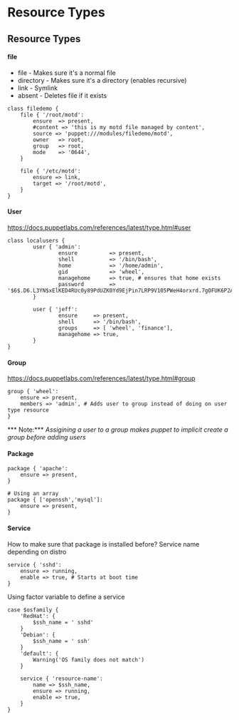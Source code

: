 # Resource Types










## Resource Types

#### file

- file - Makes sure it's a normal file
- directory -  Makes sure it's a directory (enables recursive)
- link - Symlink
- absent - Deletes file if it exists

```
class filedemo {
	file { '/root/motd':
		ensure  => present,
		#content => 'this is my motd file managed by content',
		source => 'puppet:///modules/filedemo/motd',
		owner   => root,
		group   => root,
		mode    => '0644',
	}

	file { '/etc/motd':
		ensure => link,
		target => '/root/motd',
	}
}
```

#### User

https://docs.puppetlabs.com/references/latest/type.html#user

```
class localusers {
        user { 'admin':
                ensure     		=> present,
                shell      		=> '/bin/bash',
                home       		=> '/home/admin',
                gid				=> 'wheel',
                managehome		=> true, # ensures that home exists
                password		=> '$6$.D6.L3YN$xElKED4RUc0y89PdUZK0Yd9EjPin7LRP9V105PWeH4orxrd.7gOFUK6P2AtwF/4oV5h.3sKEQpV9oOl.tEmuk1',
        }

        user { 'jeff':
                ensure     => present,
                shell      => '/bin/bash',
                groups     => [ 'wheel', 'finance'],
                managehome => true,
        }
}
```

#### Group

https://docs.puppetlabs.com/references/latest/type.html#group

```
group { 'wheel':
	ensure => present,
	members => 'admin', # Adds user to group instead of doing on user type resource
}
```

*** Note:*** *Assigining a user to a group makes puppet to implicit create a group before adding users*

#### Package

```
package { 'apache':
	ensure => present,
}

# Using an array
package { ['openssh','mysql']:
	ensure => present,
}
```

#### Service

How to make sure that package is installed before?
Service name depending on distro

```
service { 'sshd':
	ensure => running,
	enable => true, # Starts at boot time
}
```

Using factor variable to define a service

```
case $osfamily { 
	'RedHat': {
		$ssh_name = ' sshd'
	}
	'Debian': {
		$ssh_name = ' ssh'
	}
	'default': {
		Warning('OS family does not match')
	}

	service { 'resource-name':
		name => $ssh_name,
		ensure => running,
		enable => true,
	}
}
```







